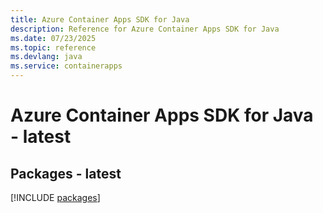 ```yaml
---
title: Azure Container Apps SDK for Java
description: Reference for Azure Container Apps SDK for Java
ms.date: 07/23/2025
ms.topic: reference
ms.devlang: java
ms.service: containerapps
---
```

# Azure Container Apps SDK for Java - latest
## Packages - latest
[!INCLUDE [packages](container-apps-index.md)]
